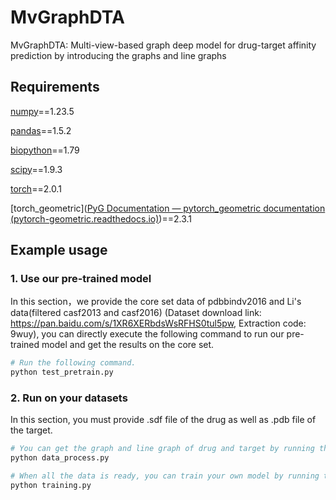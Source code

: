 # MvGraphDTA

MvGraphDTA: Multi-view-based graph deep model for drug-target affinity prediction by introducing the graphs and line graphs

## Requirements

[numpy](https://numpy.org/)==1.23.5

[pandas](https://pandas.pydata.org/)==1.5.2

[biopython](https://biopython.org/)==1.79

[scipy](https://scipy.org/)==1.9.3

[torch](https://pytorch.org/)==2.0.1

[torch_geometric]([PyG Documentation — pytorch_geometric documentation (pytorch-geometric.readthedocs.io)](https://pytorch-geometric.readthedocs.io/en/latest/index.html))==2.3.1

## Example usage

### 1. Use our pre-trained model
In this section，we provide the core set data of pdbbindv2016 and Li's data(filtered casf2013 and casf2016) (Dataset download link: https://pan.baidu.com/s/1XR6XERbdsWsRFHS0tul5pw, Extraction code: 9wuy), you can directly execute the following command to run our pre-trained model and get the results on the core set.

```bash
# Run the following command.
python test_pretrain.py
```

### 2. Run on your datasets

In this section, you must provide .sdf file of the drug as well as .pdb file of the target.

 ```bash
# You can get the graph and line graph of drug and target by running the following command.
python data_process.py

# When all the data is ready, you can train your own model by running the following command.
python training.py

 ```
